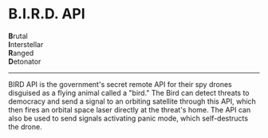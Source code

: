 # B.I.R.D. API

**B**rutal  
**I**nterstellar  
**R**anged  
**D**etonator  

----

BIRD API is the government's secret remote API for their spy drones disguised
as a flying animal called a "bird." The Bird can detect threats to democracy
and send a signal to an orbiting satellite through this API, which then fires
an orbital space laser directly at the threat's home. The API can also be used
to send signals activating panic mode, which self-destructs the drone. 
